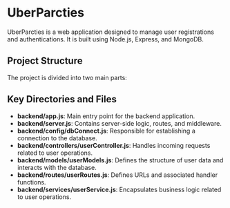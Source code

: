 # UberParcties

UberParcties is a web application designed to manage user registrations and authentications. It is built using Node.js, Express, and MongoDB.

## Project Structure

The project is divided into two main parts:




## Key Directories and Files

- **backend/app.js**: Main entry point for the backend application.
- **backend/server.js**: Contains server-side logic, routes, and middleware.
- **backend/config/dbConnect.js**: Responsible for establishing a connection to the database.
- **backend/controllers/userController.js**: Handles incoming requests related to user operations.
- **backend/models/userModels.js**: Defines the structure of user data and interacts with the database.
- **backend/routes/userRoutes.js**: Defines URLs and associated handler functions.
- **backend/services/userService.js**: Encapsulates business logic related to user operations.



